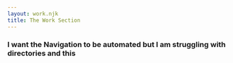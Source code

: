 ```yaml
---
layout: work.njk
title: The Work Section
---
```


### I want the Navigation to be automated but I am struggling with directories and this
